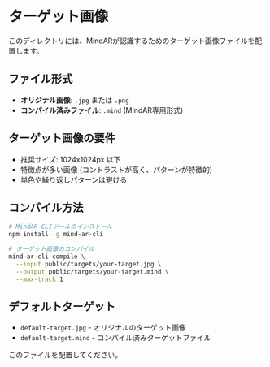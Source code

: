 # ターゲット画像

このディレクトリには、MindARが認識するためのターゲット画像ファイルを配置します。

## ファイル形式

- **オリジナル画像**: `.jpg` または `.png`
- **コンパイル済みファイル**: `.mind` (MindAR専用形式)

## ターゲット画像の要件

- 推奨サイズ: 1024x1024px 以下
- 特徴点が多い画像 (コントラストが高く、パターンが特徴的)
- 単色や繰り返しパターンは避ける

## コンパイル方法

```bash
# MindAR CLIツールのインストール
npm install -g mind-ar-cli

# ターゲット画像のコンパイル
mind-ar-cli compile \
  --input public/targets/your-target.jpg \
  --output public/targets/your-target.mind \
  --max-track 1
```

## デフォルトターゲット

- `default-target.jpg` - オリジナルのターゲット画像
- `default-target.mind` - コンパイル済みターゲットファイル

このファイルを配置してください。
